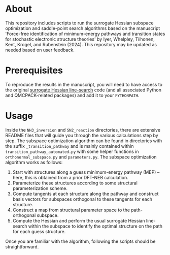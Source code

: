 # About
This repository includes scripts to run the surrogate Hessian subspace optimization and saddle-point search algorithms based on the manuscript 'Force-free identification of minimum-energy pathways and transition states for stochastic electronic structure theories' by Iyer, Whelpley, Tiihonen, Kent, Krogel, and Rubenstein (2024). This repository may be updated as needed based on user feedback.

# Prerequisites
To reproduce the results in the manuscript, you will need to have access to the original [surrogate Hessian line-search](https://github.com/QMCPACK/surrogate_hessian_relax/tree/master) code (and all associated Python and QMCPACK-related packages) and add it to your `PYTHONPATH`.

# Usage
Inside the `NH3_inversion` and `SN2_reaction` directories, there are extensive README files that will guide you through the various calculations step by step.
The subspace optimization algorithm can be found in directories with the suffix `_transition_pathway` and is mainly contained within `transition_pathway_automated.py` with some helper functions in `orthonormal_subspace.py` and `parameters.py`.
The subspace optimization algorithm works as follows:
1. Start with structures along a guess minimum-energy pathway (MEP) – here, this is obtained from a prior DFT-NEB calculation.
2. Parameterize these structures according to some structural parameterization scheme.
3. Compute tangents at each structure along the pathway and construct basis vectors for subspaces orthogonal to these tangents for each structure.
4. Construct a map from structural parameter space to the path-orthogonal subspace.
5. Compute the Hessian and perform the usual surrogate Hessian line-search within the subspace to identify the optimal structure on the path for each guess structure.

Once you are familiar with the algorithm, following the scripts should be straightforward.
